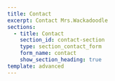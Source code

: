 ```yaml
---
title: Contact
excerpt: Contact Mrs.Wackadoodle
sections:
  - title: Contact
    section_id: contact-section
    type: section_contact_form
    form_name: contact
    show_section_heading: true
template: advanced
---
```

